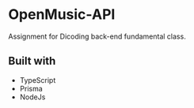 # OpenMusic-API
Assignment for Dicoding back-end fundamental class.

## Built with
- TypeScript
- Prisma
- NodeJs
